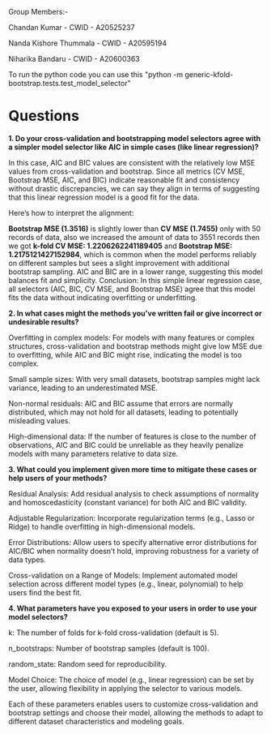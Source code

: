 Group Members:-

Chandan Kumar - CWID - A20525237

Nanda Kishore Thummala - CWID - A20595194

Niharika Bandaru - CWID - A20600363

To run the python code you can use this "python -m generic-kfold-bootstrap.tests.test_model_selector"

# Questions

**1. Do your cross-validation and bootstrapping model selectors agree with a simpler model selector like AIC in simple cases (like linear regression)?**

In this case, AIC and BIC values are consistent with the relatively low MSE values from cross-validation and bootstrap. Since all metrics (CV MSE, Bootstrap MSE, AIC, and BIC) indicate reasonable fit and consistency without drastic discrepancies, we can say they align in terms of suggesting that this linear regression model is a good fit for the data.

Here’s how to interpret the alignment:

**Bootstrap MSE (1.3516)** is slightly lower than **CV MSE (1.7455)** only with 50 records of data, also we increased the amount of data to 3551 records then we got **k-fold CV MSE: 1.2206262241189405** and
**Bootstrap MSE: 1.2175121427152984**, which is common when the model performs reliably on different samples but sees a slight improvement with additional bootstrap sampling.
AIC and BIC are in a lower range, suggesting this model balances fit and simplicity.
Conclusion: In this simple linear regression case, all selectors (AIC, BIC, CV MSE, and Bootstrap MSE) agree that this model fits the data without indicating overfitting or underfitting.

**2. In what cases might the methods you've written fail or give incorrect or undesirable results?**

Overfitting in complex models: For models with many features or complex structures, cross-validation and bootstrap methods might give low MSE due to overfitting, while AIC and BIC might rise, indicating the model is too complex.

Small sample sizes: With very small datasets, bootstrap samples might lack variance, leading to an underestimated MSE.

Non-normal residuals: AIC and BIC assume that errors are normally distributed, which may not hold for all datasets, leading to potentially misleading values.

High-dimensional data: If the number of features is close to the number of observations, AIC and BIC could be unreliable as they heavily penalize models with many parameters relative to data size.

**3. What could you implement given more time to mitigate these cases or help users of your methods?**

Residual Analysis: Add residual analysis to check assumptions of normality and homoscedasticity (constant variance) for both AIC and BIC validity.

Adjustable Regularization: Incorporate regularization terms (e.g., Lasso or Ridge) to handle overfitting in high-dimensional models.

Error Distributions: Allow users to specify alternative error distributions for AIC/BIC when normality doesn’t hold, improving robustness for a variety of data types.

Cross-validation on a Range of Models: Implement automated model selection across different model types (e.g., linear, polynomial) to help users find the best fit.

**4. What parameters have you exposed to your users in order to use your model selectors?**

k: The number of folds for k-fold cross-validation (default is 5).

n_bootstraps: Number of bootstrap samples (default is 100).

random_state: Random seed for reproducibility.

Model Choice: The choice of model (e.g., linear regression) can be set by the user, allowing flexibility in applying the selector to various models.

Each of these parameters enables users to customize cross-validation and bootstrap settings and choose their model, allowing the methods to adapt to different dataset characteristics and modeling goals.












